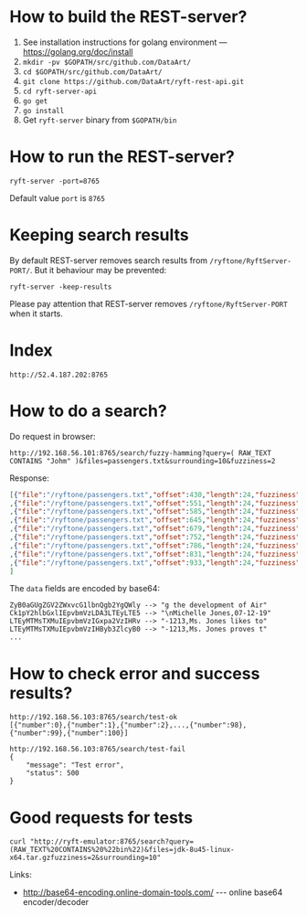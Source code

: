 
# How to build the REST-server?

1. See installation instructions for golang environment — https://golang.org/doc/install
2. ``mkdir -pv $GOPATH/src/github.com/DataArt/``
3. ``cd $GOPATH/src/github.com/DataArt/``
4. ``git clone https://github.com/DataArt/ryft-rest-api.git``
5. ``cd ryft-server-api``
7. ``go get``
8. ``go install``
9. Get ``ryft-server`` binary from ``$GOPATH/bin``

# How to run the REST-server?

```
ryft-server -port=8765
```
Default value ``port`` is ``8765``

# Keeping search results

By default REST-server removes search results from ``/ryftone/RyftServer-PORT/``. But it behaviour may be prevented:

```
ryft-server -keep-results
```
Please pay attention that REST-server removes ``/ryftone/RyftServer-PORT`` when it starts.

# Index

```
http://52.4.187.202:8765
```

# How to do a search?
Do request in browser:

```
http://192.168.56.101:8765/search/fuzzy-hamming?query=( RAW_TEXT CONTAINS "Johm" )&files=passengers.txt&surrounding=10&fuzziness=2
```
Response:

```json
[{"file":"/ryftone/passengers.txt","offset":430,"length":24,"fuzziness":2,"data":"ZyB0aGUgZGV2ZWxvcG1lbnQgb2YgQWly"}
,{"file":"/ryftone/passengers.txt","offset":551,"length":24,"fuzziness":2,"data":"Ck1pY2hlbGxlIEpvbmVzLDA3LTEyLTE5"}
,{"file":"/ryftone/passengers.txt","offset":585,"length":24,"fuzziness":2,"data":"LTEyMTMsTXMuIEpvbmVzIGxpa2VzIHRv"}
,{"file":"/ryftone/passengers.txt","offset":645,"length":24,"fuzziness":2,"data":"Ck1pc2hlbGxlIEpvbmVzLDA3LTEyLTE5"}
,{"file":"/ryftone/passengers.txt","offset":679,"length":24,"fuzziness":2,"data":"LTEyMTMsTXMuIEpvbmVzIHByb3ZlcyB0"}
,{"file":"/ryftone/passengers.txt","offset":752,"length":24,"fuzziness":2,"data":"LgpNaWNoZWxlIEpvbmVzLDA3LTEyLTE5"}
,{"file":"/ryftone/passengers.txt","offset":786,"length":24,"fuzziness":2,"data":"LTEyMTMsTXMuIEpvbmVzIG9uY2UgYWdh"}
,{"file":"/ryftone/passengers.txt","offset":831,"length":24,"fuzziness":2,"data":"c24ndCBoYXZlIGNvbW1hbmQgb3ZlciB0"}
,{"file":"/ryftone/passengers.txt","offset":933,"length":24,"fuzziness":2,"data":"bmFtZSAnVCcuIE5vIG1vcmUuIE5vIGxl"}
]
```

The ``data`` fields are encoded by base64: 
```
ZyB0aGUgZGV2ZWxvcG1lbnQgb2YgQWly --> "g the development of Air"
Ck1pY2hlbGxlIEpvbmVzLDA3LTEyLTE5 --> "\nMichelle Jones,07-12-19"
LTEyMTMsTXMuIEpvbmVzIGxpa2VzIHRv --> "-1213,Ms. Jones likes to"
LTEyMTMsTXMuIEpvbmVzIHByb3ZlcyB0 --> "-1213,Ms. Jones proves t"
...

```



# How to check error and success results?
```
http://192.168.56.103:8765/search/test-ok 
[{"number":0},{"number":1},{"number":2},...,{"number":98},{"number":99},{"number":100}]
```

```
http://192.168.56.103:8765/search/test-fail
{
    "message": "Test error",
    "status": 500
}
```


# Good requests for tests


```
curl "http://ryft-emulator:8765/search?query=(RAW_TEXT%20CONTAINS%20%22bin%22)&files=jdk-8u45-linux-x64.tar.gzfuzziness=2&surrounding=10"
```



Links:
 * http://base64-encoding.online-domain-tools.com/ --- online base64 encoder/decoder

